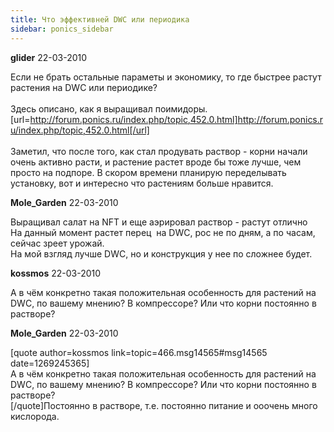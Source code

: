 ```yaml
---
title: Что эффективней DWC или периодика
sidebar: ponics_sidebar
---
```


**glider** 22-03-2010

Если не брать остальные параметы и экономику, то где быстрее растут растения на DWC или периодике?<br /><br />Здесь описано, как я выращивал поимидоры.<br />[url=http://forum.ponics.ru/index.php/topic,452.0.html]http://forum.ponics.ru/index.php/topic,452.0.html[/url]<br /><br />Заметил, что после того, как стал продувать раствор - корни начали очень активно расти, и растение растет вроде бы тоже лучше, чем просто на подпоре. В скором времени планирую переделывать установку, вот и интересно что растениям больше нравится.

**Mole_Garden** 22-03-2010

Выращивал салат на NFT и еще аэрировал раствор - растут отлично<br />На данный момент растет перец &nbsp;на DWC, рос не по дням, а по часам, сейчас зреет урожай.<br />На мой взгляд лучше DWC, но и конструкция у нее по сложнее будет. 

**kossmos** 22-03-2010

А в чём конкретно такая положительная особенность для растений на DWC, по вашему мнению? В компрессоре? Или что корни постоянно в растворе?

**Mole_Garden** 22-03-2010

[quote author=kossmos link=topic=466.msg14565#msg14565 date=1269245365]<br />А в чём конкретно такая положительная особенность для растений на DWC, по вашему мнению? В компрессоре? Или что корни постоянно в растворе?<br />[/quote]Постоянно в растворе, т.е. постоянно питание и ооочень много кислорода. 

